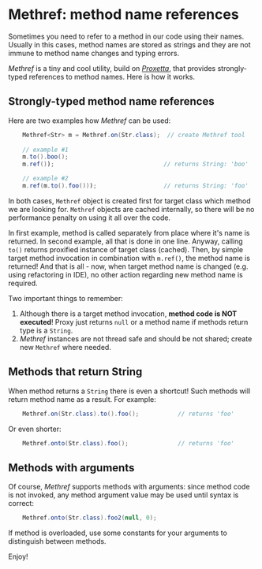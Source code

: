 # Methref: method name references

Sometimes you need to refer to a method in our code using their
names. Usually in this cases, method names are stored as strings
and they are not immune to method name changes and typing errors.

*Methref* is a tiny and cool utility, build on
[*Proxetta*](/doc/proxetta/index.html), that provides strongly-typed
references to method names. Here is how it works.

## Strongly-typed method name references

Here are two examples how *Methref* can be used:

~~~~~ java
    Methref<Str> m = Methref.on(Str.class);  // create Methref tool
    
    // example #1
    m.to().boo();
    m.ref());                               // returns String: 'boo'

    // example #2
    m.ref(m.to().foo()));                   // returns String: 'foo'
~~~~~

In both cases, `Methref` object is created first for target class which
method we are looking for. `Methref` objects are cached internally,
so there will be no performance penalty on using it all over the code.

In first example, method is called separately from place where it's name
is returned. In second example, all that is done in one line. Anyway,
calling `to()` returns proxified instance of target class (cached).
Then, by simple target method invocation in combination with `m.ref()`,
the method name is returned! And that is all - now, when target method name
is changed (e.g. using refactoring in IDE), no other action regarding
new method name is required.

Two important things to remember:

1.  Although there is a target method invocation, **method code is NOT
    executed**! Proxy just returns <code>null</code> or a method name
    if methods return type is a <code>String</code>.
2.  *Methref* instances are not thread safe and should be not shared;
    create new `Methref` where needed.

## Methods that return String

When method returns a <code>String</code> there is even a shortcut!
Such methods will return method name as a result. For example:

~~~~~ java
    Methref.on(Str.class).to().foo();			// returns 'foo'
~~~~~

Or even shorter:

~~~~~ java
    Methref.onto(Str.class).foo();              // returns 'foo'
~~~~~

## Methods with arguments

Of course, *Methref* supports methods with arguments: since method code
is not invoked, any method argument value may be used until syntax is
correct:

~~~~~~ java
    Methref.onto(Str.class).foo2(null, 0);
~~~~~~

If method is overloaded, use some constants for your arguments to distinguish
between methods.

Enjoy!

[1]: http://en.wikipedia.org/wiki/Convention_over_configuration
